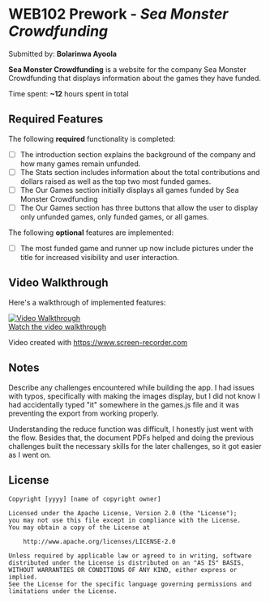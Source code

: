 # WEB102 Prework - *Sea Monster Crowdfunding*

Submitted by: **Bolarinwa Ayoola**

**Sea Monster Crowdfunding** is a website for the company Sea Monster Crowdfunding that displays information about the games they have funded.

Time spent: **~12** hours spent in total

## Required Features

The following **required** functionality is completed:

* [ ] The introduction section explains the background of the company and how many games remain unfunded.
* [ ] The Stats section includes information about the total contributions and dollars raised as well as the top two most funded games.
* [ ] The Our Games section initially displays all games funded by Sea Monster Crowdfunding
* [ ] The Our Games section has three buttons that allow the user to display only unfunded games, only funded games, or all games.

The following **optional** features are implemented:

* [ ] The most funded game and runner up now include pictures under the title for increased visibility and user interaction. 

## Video Walkthrough

Here's a walkthrough of implemented features:

[![Video Walkthrough](https://img.youtube.com/vi/av_G2UDNYdU/0.jpg)](https://www.youtube.com/watch?v=av_G2UDNYdU) <br>
[Watch the video walkthrough](https://www.youtube.com/watch?v=av_G2UDNYdU)

Video created with https://www.screen-recorder.com

<!-- Recommended tools:
[Kap](https://getkap.co/) for macOS
[ScreenToGif](https://www.screentogif.com/) for Windows
[peek](https://github.com/phw/peek) for Linux. -->

## Notes

Describe any challenges encountered while building the app.
I had issues with typos, specifically with making the images display, but I did not know I had accidentally typed "it" somewhere in the games.js file and it was preventing the export from working properly. 

Understanding the reduce function was difficult, I honestly just went with the flow. 
Besides that, the document PDFs helped and doing the previous challenges built the necessary skills for the later challenges, so it got easier as I went on. 

## License

    Copyright [yyyy] [name of copyright owner]

    Licensed under the Apache License, Version 2.0 (the "License");
    you may not use this file except in compliance with the License.
    You may obtain a copy of the License at

        http://www.apache.org/licenses/LICENSE-2.0

    Unless required by applicable law or agreed to in writing, software
    distributed under the License is distributed on an "AS IS" BASIS,
    WITHOUT WARRANTIES OR CONDITIONS OF ANY KIND, either express or implied.
    See the License for the specific language governing permissions and
    limitations under the License.
